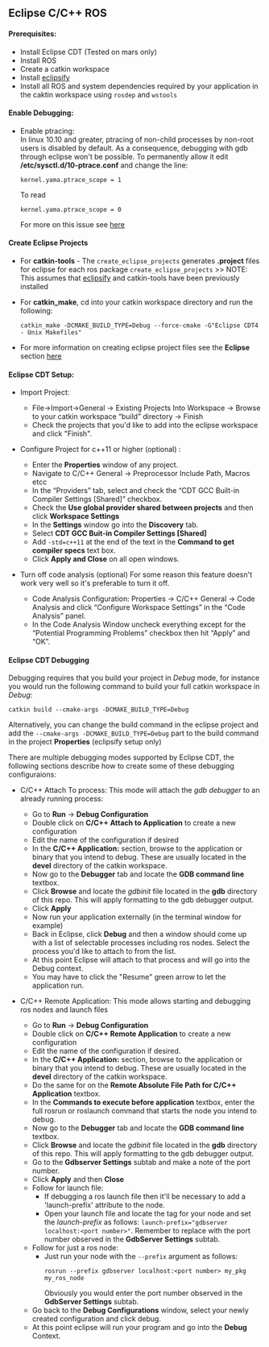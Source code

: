 ## Eclipse C/C++ ROS

#### Prerequisites:
-	Install Eclipse CDT (Tested on mars only)
-	Install ROS
-	Create a catkin workspace
-	Install [eclipsify](https://github.com/ethz-asl/eclipsify)
-	Install all ROS and system dependencies required by your application in the caktin workspace using `rosdep` and `wstools`

#### Enable Debugging:
- Enable ptracing:  
  In linux 10.10 and greater, ptracing of non-child processes by non-root users is disabled by default. As a consequence, debugging with gdb through eclipse won't be possible.  To permanently allow it edit **/etc/sysctl.d/10-ptrace.conf** and change the line:
  
  `kernel.yama.ptrace_scope = 1`  
  
  To read  

  `kernel.yama.ptrace_scope = 0`
  
  For more on this issue see [here](https://askubuntu.com/questions/41629/after-upgrade-gdb-wont-attach-to-process)
 
#### Create Eclipse Projects  
- For **catkin-tools**
      - The `create_eclipse_projects` generates **.project** files for eclipse for each ros package
        ```
        create_eclipse_projects
        ```
        >> NOTE: This assumes that [eclipsify](https://github.com/ethz-asl/eclipsify) and catkin-tools have been previously installed
        
-	For **catkin_make**, cd into your catkin workspace directory and run the following:
  
   	```catkin_make -DCMAKE_BUILD_TYPE=Debug --force-cmake -G"Eclipse CDT4 - Unix Makefiles" ```
  - For more information on creating eclipse project files see the **Eclipse** section [here](http://wiki.ros.org/IDEs)

#### Eclipse CDT Setup:
-	Import Project:  

    - File->Import->General -> Existing Projects Into Workspace -> Browse to your catkin workspace “build” directory -> Finish
    - Check the projects that you'd like to add into the eclipse workspace and click "Finish".
    
-	Configure Project for c++11 or higher (optional) :
    - Enter the **Properties** window of any project.
    - Navigate to C/C++ General -> Preprocessor Include Path, Macros etcc
    - In the “Providers” tab, select and check the “CDT GCC Built-in Compiler Settings [Shared]” checkbox.
    - Check the **Use global provider shared between projects** and then click **Workspace Settings**
    - In the **Settings** window go into the **Discovery** tab.
    - Select **CDT GCC Buit-in Compiler Settings [Shared]**
    - Add `-std=c++11` at the end of the text in the **Command to get compiler specs** text box.
    - Click **Apply and Close** on all open windows.
   
- Turn off code analysis (optional)
    For some reason this feature doesn't work very well so it's preferable to turn it off.
    - Code Analysis Configuration: Properties -> C/C++ General -> Code Analysis and click “Configure Workspace Settings” in the “Code Analysis” panel.  
    -	In the Code Analysis Window uncheck everything except for the “Potential Programming Problems” checkbox then hit “Apply” and “OK”.


#### Eclipse CDT Debugging  
Debugging requires that you build your project in *Debug* mode, for instance you would run the following command
to build your full catkin workspace in *Debug*:
```
catkin build --cmake-args -DCMAKE_BUILD_TYPE=Debug
```

Alternatively, you can change the build command in the eclipse project and add the `--cmake-args -DCMAKE_BUILD_TYPE=Debug` part to the build command in the project **Properties** (eclipsify setup only)

There are multiple debugging modes supported by Eclipse CDT, the following sections describe how to create some of these debugging configuraions:
-	C/C++ Attach To process:
    This mode will attach the _gdb debugger_ to an already running process:
    - Go to **Run** -> **Debug Configuration**
    - Double click on **C/C++ Attach to Application** to create a new configuration
    - Edit the name of the configuration if desired
    - In the **C/C++ Application:** section, browse to the application or binary that you intend to debug.  These are usually located in the **devel** directory of the catkin workspace.
    - Now go to the **Debugger** tab and locate the **GDB command line** textbox.
    - Click **Browse** and locate the *gdbinit* file located in the **gdb** directory of this repo.  This will apply formatting to the gdb debugger output.  
    - Click **Apply**
    - Now run your application externally (in the terminal window for example)
    - Back in Eclipse, click **Debug** and then a window should come up with a list of selectable processes including ros nodes. Select the process you'd like to attach to from the list.
    - At this point Eclipse will attach to that process and will go into the Debug context.
    - You may have to click the "Resume" green arrow to let the application run.
    
-   C/C++ Remote Application:
    This mode allows starting and debugging ros nodes and launch files
    - Go to **Run** -> **Debug Configuration**
    - Double click on **C/C++ Remote Application** to create a new configuration
    - Edit the name of the configuration if desired.
    - In the **C/C++ Application:** section, browse to the application or binary that you intend to debug.  These are usually located in the **devel** directory of the catkin workspace.
    - Do the same for on the **Remote Absolute File Path for C/C++ Application** textbox.
    - In the **Commands to execute before application** textbox, enter the full rosrun or roslaunch command that starts the node you intend to debug.
    - Now go to the **Debugger** tab and locate the **GDB command line** textbox.
    - Click **Browse** and locate the *gdbinit* file located in the **gdb** directory of this repo.  This will apply formatting to the gdb debugger output.  
    - Go to the **Gdbserver Settings** subtab and make a note of the port number.
    - Click **Apply** and then **Close**
    - Follow for launch file:
        - If debugging a ros launch file then it'll be necessary to add a 'launch-prefix' attribute to the node.
        - Open your launch file and locate the <node> tag for your node and set the *launch-prefix* as follows: `launch-prefix="gdbserver localhost:<port number>"`. Remember to replace **<port number>** with the port number observed in the **GdbServer Settings** subtab.
    - Follow for just a ros node:
        - Just run your node with the `--prefix` argument as follows: 
            ```
            rosrun --prefix gdbserver localhost:<port number> my_pkg my_ros_node
            ```
            Obviously you would enter the port number observed in the **GdbServer Settings** subtab.
    - Go back to the **Debug Configurations** window, select your newly created configuration and click debug.
    - At this point eclipse will run your program and go into the **Debug** Context.


